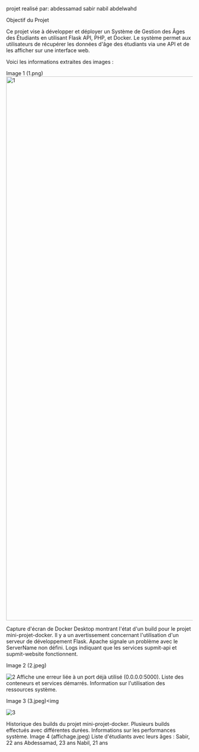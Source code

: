 projet realisé par:
abdessamad sabir 
nabil abdelwahd


 Objectif du Projet

Ce projet vise à développer et déployer un Système de Gestion des Âges des Étudiants en utilisant Flask API, PHP, et Docker. Le système permet aux utilisateurs de récupérer les données d'âge des étudiants via une API et de les afficher sur une interface web.

Voici les informations extraites des images :

Image 1 (1.png)
<img width="1470" alt="1" src="https://github.com/user-attachments/assets/bde347f0-a466-4137-ac10-974b7ef8f92e" />

Capture d'écran de Docker Desktop montrant l'état d'un build pour le projet mini-projet-docker.
Il y a un avertissement concernant l'utilisation d'un serveur de développement Flask.
Apache signale un problème avec le ServerName non défini.
Logs indiquant que les services supmit-api et supmit-website fonctionnent.



Image 2 (2.jpeg)

![2](https://github.com/user-attachments/assets/54f9b552-6048-4251-8a29-d75ff01a41dd)
Affiche une erreur liée à un port déjà utilisé (0.0.0.0:5000).
Liste des conteneurs et services démarrés.
Information sur l'utilisation des ressources système.


Image 3 (3.jpeg)<img 

![3](https://github.com/user-attachments/assets/5ffd8976-9a99-4be0-8711-fbfd4914b373)

Historique des builds du projet mini-projet-docker.
Plusieurs builds effectués avec différentes durées.
Informations sur les performances système.
Image 4 (affichage.jpeg)
Liste d'étudiants avec leurs âges :
Sabir, 22 ans
Abdessamad, 23 ans
Nabil, 21 ans
